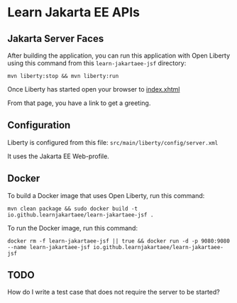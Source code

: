 Learn Jakarta EE APIs
=====================

## Jakarta Server Faces

After building the application, you can run this application with Open Liberty using 
this command from this `learn-jakartaee-jsf` directory:

```
mvn liberty:stop && mvn liberty:run
```

Once Liberty has started open your browser to [index.xhtml](http://localhost:9080/learn-jakartaee-jsf/index.xhtml)

From that page, you have a link to get a greeting.

## Configuration

Liberty is configured from this file: `src/main/liberty/config/server.xml`

It uses the Jakarta EE Web-profile.

## Docker

To build a Docker image that uses Open Liberty, run this command:

```
mvn clean package && sudo docker build -t io.github.learnjakartaee/learn-jakartaee-jsf .
```

To run the Docker image, run this command:

```
docker rm -f learn-jakartaee-jsf || true && docker run -d -p 9080:9080 --name learn-jakartaee-jsf io.github.learnjakartaee/learn-jakartaee-jsf
```

## TODO

How do I write a test case that does not require the server to be started?